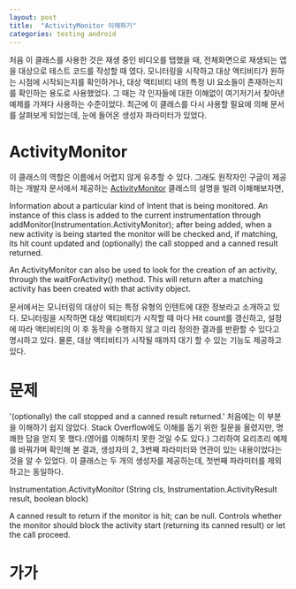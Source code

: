 ```yaml
---
layout: post
title:  "ActivityMonitor 이해하기"
categories: testing android
---
```

처음 이 클래스를 사용한 것은 재생 중인 비디오를 탭했을 때, 전체화면으로 재생되는 앱을 대상으로 테스트 코드를 작성할 때 였다. 모니터링을 시작하고 대상 액티비티가 원하는 시점에 시작되는지를 확인하거나, 대상 액티비티 내의 특정 UI 요소들이 존재하는지를 확인하는 용도로 사용했었다. 그 때는 각 인자들에 대한 이해없이 여기저기서 찾아낸 예제를 가져다 사용하는 수준이었다.
최근에 이 클래스를 다시 사용할 필요에 의해 문서를 살펴보게 되었는데, 눈에 들어온 생성자 파라미터가 있었다.

# ActivityMonitor
이 클래스의 역할은 이름에서 어렵지 않게 유추할 수 있다. 그래도 원작자인 구글이 제공하는 개발자 문서에서 제공하는 [ActivityMonitor](https://developer.android.com/reference/android/app/Instrumentation.ActivityMonitor.html) 클래스의 설명을 빌려 이해해보자면,

Information about a particular kind of Intent that is being monitored. An instance of this class is added to the current instrumentation through addMonitor(Instrumentation.ActivityMonitor); after being added, when a new activity is being started the monitor will be checked and, if matching, its hit count updated and (optionally) the call stopped and a canned result returned.

An ActivityMonitor can also be used to look for the creation of an activity, through the waitForActivity() method. This will return after a matching activity has been created with that activity object.

문서에서는 모니터링의 대상이 되는 특정 유형의 인텐트에 대한 정보라고 소개하고 있다. 모니터링을 시작하면 대상 액티비티가 시작할 때 마다 Hit count를 갱신하고, 설정에 따라 액티비티의 이 후 동작을 수행하지 않고 미리 정의한 결과를 반환할 수 있다고 명시하고 있다. 물론, 대상 액티비티가 시작될 때까지 대기 할 수 있는 기능도 제공하고 있다.

# 문제
'(optionally) the call stopped and a canned result returned.' 처음에는 이 부분을 이해하기 쉽지 않았다. Stack Overflow에도 이해를 돕기 위한 질문을 올렸지만, 명쾌한 답을 얻지 못 했다.(영어를 이해하지 못한 것일 수도 있다.) 그리하여 요리조리 예제를 바꿔가며 확인해 본 결과, 생성자의 2, 3번째 파라미터와 연관이 있는 내용이었다는 것을 알 수 있었다.
이 클래스는 두 개의 생성자를 제공하는데, 첫번째 파라미터를 제외하고는 동일하다.

Instrumentation.ActivityMonitor (String cls, Instrumentation.ActivityResult result, boolean block)

A canned result to return if the monitor is hit; can be null.
Controls whether the monitor should block the activity start (returning its canned result) or let the call proceed.

# 가가



